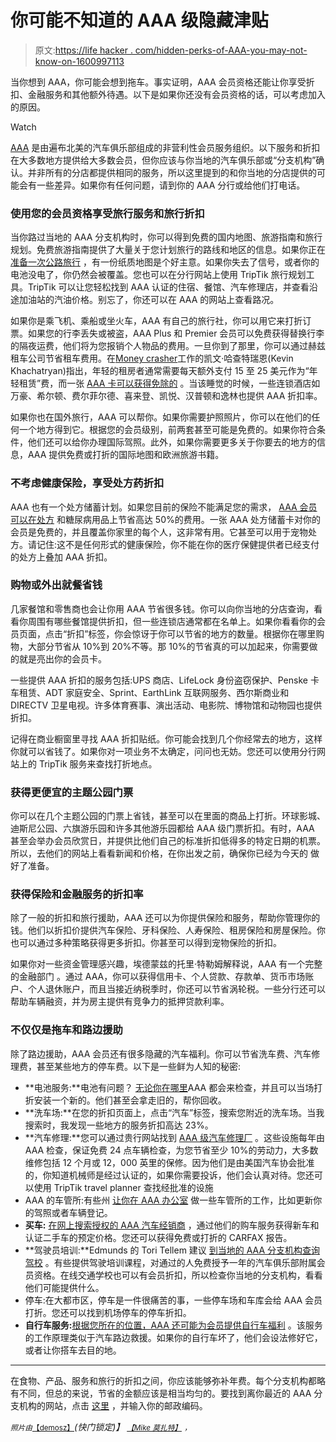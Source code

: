 # 你可能不知道的 AAA 级隐藏津贴

> 原文:[https://life hacker . com/hidden-perks-of-AAA-you-may-not-know-on-1600997113](https://lifehacker.com/hidden-perks-of-aaa-you-may-not-know-about-1600997113)

当你想到 AAA，你可能会想到拖车。事实证明，AAA 会员资格还能让你享受折扣、金融服务和其他额外待遇。以下是如果你还没有会员资格的话，可以考虑加入的原因。

Watch

[AAA](http://en.wikipedia.org/wiki/American_Automobile_Association) 是由遍布北美的汽车俱乐部组成的非营利性会员服务组织。以下服务和折扣在大多数地方提供给大多数会员，但你应该与你当地的汽车俱乐部或“分支机构”确认。并非所有的分店都提供相同的服务，所以这里提到的和你当地的分店提供的可能会有一些差异。如果你有任何问题，请到你的 AAA 分行或给他们打电话。

### 使用您的会员资格享受旅行服务和旅行折扣

当你路过当地的 AAA 分支机构时，你可以得到免费的国内地图、旅游指南和旅行规划。免费旅游指南提供了大量关于您计划旅行的路线和地区的信息。如果你正在 [准备一次公路旅行](https://lifehacker.com/how-to-plan-the-perfect-road-trip-1581847075) ，有一份纸质地图是个好主意。如果你失去了信号，或者你的电池没电了，你仍然会被覆盖。您也可以在分行网站上使用 TripTik 旅行规划工具。TripTik 可以让您轻松找到 AAA 认证的住宿、餐馆、汽车修理店，并查看沿途加油站的汽油价格。别忘了，你还可以在 AAA 的网站上查看路况。

如果你是乘飞机、乘船或坐火车，AAA 有自己的旅行社，你可以用它来打折订票。如果您的行李丢失或被盗，AAA Plus 和 Premier 会员可以免费获得替换行李的隔夜运费，他们将为您报销个人物品的费用。一旦你到了那里，你可以通过赫兹租车公司节省租车费用。在[Money crasher](http://www.moneycrashers.com/)工作的凯文·哈查特瑞恩(Kevin Khachatryan)指出，年轻的租房者通常需要每天额外支付 15 至 25 美元作为“年轻租赁”费，而一张 [AAA 卡可以获得免除的](http://www.moneycrashers.com/10-great-discounts-with-an-aaa-membership/) 。当该睡觉的时候，一些连锁酒店如万豪、希尔顿、费尔菲尔德、喜来登、凯悦、汉普顿和逸林也提供 AAA 折扣率。

如果你也在国外旅行，AAA 可以帮你。如果你需要护照照片，你可以在他们的任何一个地方得到它。根据您的会员级别，前两套甚至可能是免费的。如果你符合条件，他们还可以给你办理国际驾照。此外，如果你需要更多关于你要去的地方的信息，AAA 提供免费或打折的国际地图和欧洲旅游书籍。

### **不考虑健康保险，享受处方药折扣**

AAA 也有一个处方储蓄计划。如果您目前的保险不能满足您的需求， [AAA 会员可以在处方](http://ww1.aaa.com/services/cms/templates/index.html?page=AAAPrescriptions&zip=89523&devicecd=PC&referer=https%3A%2F%2Fwww.google.com%2F) 和糖尿病用品上节省高达 50%的费用。一张 AAA 处方储蓄卡对你的会员是免费的，并且覆盖你家里的每个人，这非常有用。它甚至可以用于宠物处方。请记住:这不是任何形式的健康保险，你不能在你的医疗保健提供者已经支付的处方上叠加 AAA 折扣。

### 购物或外出就餐省钱

几家餐馆和零售商也会让你用 AAA 节省很多钱。你可以向你当地的分店查询，看看你周围有哪些餐馆提供折扣，但一些连锁店通常都在名单上。如果你看看你的会员页面，点击“折扣”标签，你会惊讶于你可以节省的地方的数量。根据你在哪里购物，大部分节省从 10%到 20%不等。那 10%的节省真的可以加起来，你需要做的就是亮出你的会员卡。

一些提供 AAA 折扣的服务包括:UPS 商店、LifeLock 身份盗窃保护、Penske 卡车租赁、ADT 家庭安全、Sprint、EarthLink 互联网服务、西尔斯商业和 DIRECTV 卫星电视。许多体育赛事、演出活动、电影院、博物馆和动物园也提供折扣。

记得在商业橱窗里寻找 AAA 折扣贴纸。你可能会找到几个你经常去的地方，这样你就可以省钱了。如果你对一项业务不太确定，问问也无妨。您还可以使用分行网站上的 TripTik 服务来查找打折地点。

### 获得更便宜的主题公园门票

你可以在几个主题公园的门票上省钱，甚至可以在里面的商品上打折。环球影城、迪斯尼公园、六旗游乐园和许多其他游乐园都给 AAA 级门票折扣。有时，AAA 甚至会举办会员欣赏日，并提供比他们自己的标准折扣低得多的特定日期的机票。所以，去他们的网站上看看新闻和价格，在你出发之前，确保你已经为今天的 做好了准备。

### 获得保险和金融服务的折扣率

除了一般的折扣和旅行援助，AAA 还可以为你提供保险和服务，帮助你管理你的钱。他们以折扣价提供汽车保险、牙科保险、人寿保险、租房保险和房屋保险。你也可以通过多种策略获得更多折扣。你甚至可以得到宠物保险的折扣。

如果你对一些资金管理感兴趣，埃德蒙兹的托里·特勒姆解释说，AAA 有一个完整的金融部门 。通过 AAA，你可以获得信用卡、个人贷款、存款单、货币市场账户、个人退休账户，而且当接近纳税季时，你还可以节省涡轮税。一些分行还可以帮助车辆融资，并为房主提供有竞争力的抵押贷款利率。

### 不仅仅是拖车和路边援助

除了路边援助，AAA 会员还有很多隐藏的汽车福利。你可以节省洗车费、汽车修理费，甚至某些地方的停车费。以下是一些鲜为人知的秘密:

*   **电池服务:**电池有问题？ [无论你在哪里](http://calstate.aaa.com/auto/car-repair/aaa-battery-service)AAA 都会来检查，并且可以当场打折安装一个新的。他们甚至会拿走旧的，帮你回收。
*   **洗车场:**在您的折扣页面上，点击“汽车”标签，搜索您附近的洗车场。当我搜索时，我发现一些地方的服务折扣高达 23%。
*   **汽车修理:**您可以通过贵行网站找到 [AAA 级汽车修理厂](http://calstate.aaa.com/approved-auto-repair-facilities) 。这些设施每年由 AAA 检查，保证免费 24 点车辆检查，为您节省至少 10%的劳动力，大多数维修包括 12 个月或 12，000 英里的保修。因为他们是由美国汽车协会批准的，你知道机械师是经过认证的，如果你需要投诉，他们会认真对待。您还可以使用 TripTik travel planner 查找经批准的设施
*   AAA 的车管所:有些州 [让你在 AAA 办公室](http://calstate.aaa.com/auto/dmv-services) 做一些车管所的工作，比如更新你的驾照或者车辆登记。
*   **买车:** [在网上搜索授权的 AAA 汽车经销商](http://calstate.aaa.com/auto/buying-a-car) ，通过他们的购车服务获得新车和认证二手车的预定价格。您还可以获得免费或打折的 CARFAX 报告。
*   **驾驶员培训:**Edmunds 的 Tori Tellem 建议 [到当地的 AAA 分支机构查询驾校](http://www.edmunds.com/car-reviews/top-10/top-10-other-benefits-of-your-aaa-membership.html) 。有些提供驾驶培训课程，对通过的人免费授予一年的汽车俱乐部附属会员资格。在线交通学校也可以有会员折扣，所以检查你当地的分支机构，看看他们可能提供什么。
*   停车:在大都市区，停车是一件很痛苦的事，一些停车场和车库会给 AAA 会员打折。您还可以找到机场停车的停车折扣。
*   **自行车服务:**[根据您所在的位置，AAA 还可能为会员提供自行车福利](http://lifehacker.com/call-aaa-to-get-roadside-assistance-for-your-bicycle-1575724091) 。该服务的工作原理类似于汽车路边救援。如果你的自行车坏了，他们会设法修好它，或者让你搭车去目的地。

* * *

在食物、产品、服务和旅行的折扣之间，你应该能够弥补年费。每个分支机构都略有不同，但总的来说，节省的金额应该是相当均匀的。要找到离你最近的 AAA 分支机构的网站，点击 [这里](http://www.aaa.com/scripts/WebObjects.dll/ZipCode?stop=yes/) ，并输入你的邮政编码。

<small>*照片由*</small>[<small>【demosz】</small>](http://www.shutterstock.com/pic.mhtml?id=155587163&src=id)*(快门锁定)】* [<small>*【Mike 莫扎特】*</small>](https://www.flickr.com/photos/jeepersmedia/14078759616) <small>*，*</small>